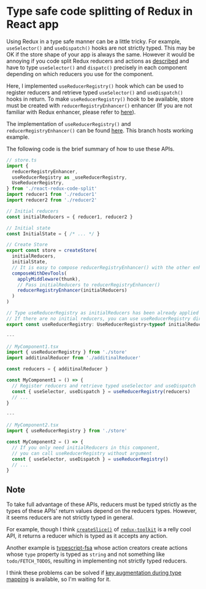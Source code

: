 # Type safe code splitting of Redux in React app

Using Redux in a type safe manner can be a little tricky.
For example, `useSelector()` and `useDispatch()` hooks are not strictly typed.
This may be OK if the store shape of your app is always the same.
However it would be annoying if you code split Redux reducers and actions as [described](https://redux.js.org/recipes/code-splitting) and have to type `useSelector()` and `dispatc()` precisely in each component depending on which reducers you use for the component.

Here, I implemented `useReducerRegistry()` hook which can be used to register reducers and retrieve typed `useSelector()` and `useDispatch()` hooks in return.
To make `useReducerRegistry()` hook to be available, store must be created with `reducerRegistryEnhancer()` enhancer (If you are not familiar with Redux enhancer, please refer to [here](https://redux.js.org/recipes/configuring-your-store/#extending-redux-functionality)).

The implementation of `useReducerRegistry()` and `reducerRegistryEnhancer()` can be found [here](src/react-redux-code-split.ts).
This branch hosts working example.

The following code is the brief summary of how to use these APIs.

```ts
// store.ts
import {
  reducerRegistryEnhancer,
  useReducerRegistry as _useReducerRegistry,
  UseReducerRegistry,
} from './react-redux-code-split'
import reducer1 from './reducer1'
import reducer2 from './reducer2'

// Initial reducers
const initialReducers = { reducer1, reducer2 }

// Initial state
const InitialState = { /* ... */ }

// Create Store
export const store = createStore(
  initialReducers,
  initialState,
  // It is easy to compose reducerRegistryEnhancer() with the other enhancers
  composeWithDevTools(
    applyMiddleware(thunk),
    // Pass initialReducers to reducerRegistryEnhancer()
    reducerRegistryEnhancer(initialReducers)
  )
)

// Type useReducerRegistry as initialReducers has been already applied to the store.
// If there are no initial reducers, you can use useReducerRegistry directly without this additional typing 
export const useReducerRegistry: UseReducerRegistry<typeof initialReducers> = _useReducerRegistry

---

// MyComponent1.tsx
import { useReducerRegistry } from './store'
import additinalReducer from './additinalReducer'

const reducers = { additinalReducer }

const MyComponent1 = () => {
  // Register reducers and retrieve typed useSelector and useDispatch
  const { useSelector, useDispatch } = useReducerRegistry(reducers)
  // ...
}

---

// MyComponent2.tsx
import { useReducerRegistry } from './store'

const MyComponent2 = () => {
  // If you only need initialReducers in this component,
  // you can call useReducerRegistry without argument
  const { useSelector, useDispatch } = useReducerRegistry()
  // ...
}
```

## Note

To take full advantage of these APIs, reducers must be typed strictly as the types of these APIs' return values depend on the reducers types.
However, it seems reducers are not strictly typed in general.

For example, though I think [`createSlice()`](https://redux-toolkit.js.org/api/createSlice) of [`redux-toolkit`](https://redux-toolkit.js.org/) is a relly cool API, it returns a reducer which is typed as it accepts any action.

Another example is [typescript-fsa](https://github.com/aikoven/typescript-fsa) whose action creators create actions whose `type` property is typed as `string` and not something like `todo/FETCH_TODOS`, resulting in implementing not strictly typed reducers.

I think these problems can be solved if [key augmentation during type mapping](https://github.com/microsoft/TypeScript/issues/12754) is available, so I'm waiting for it.
